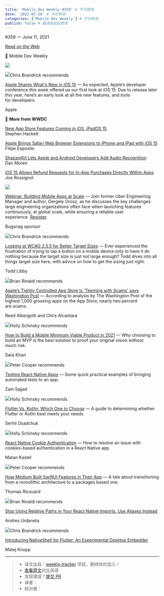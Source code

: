 ```yaml
---
title: 'Mobile Dev Weekly #359' # 不可修改
date: '2022-07-26' # 不可修改
categories: ['Mobile Dev Weekly'] # 不可修改
publish: false # 翻译完成后修改
---
```


<!--以上是预览信息，图片一张或限制百字左右，前者优先，全文请使用二级及以下标题-->
<!-- more -->

#​359 — June 11, 2021

[Read on the Web](https://mobiledevweekly.com/link/109549/web)

📱 Mobile Dev Weekly

[![](https://res.cloudinary.com/cpress/image/upload/w_1280,e_sharpen:60/v1623409274/cknpwa3iijcxha9h1oxt.png)](https://mobiledevweekly.com/link/109550/web)

![](https://cooperpress.s3.amazonaws.com/chrisbrandrick.png)Chris Brandrick recommends

[Apple Shares What's New in iOS 15](https://mobiledevweekly.com/link/109550/web) — As expected, Apple’s developer conference this week offered us our first look at iOS 15. Due to release later this year, here’s an early look at all the new features, and tools for developers.

Apple

🍎 **More from WWDC**

[New App Store Features Coming in iOS, iPadOS 15](https://mobiledevweekly.com/link/109551/web)  
Stephen Hackett

[Apple Brings Safari Web Browser Extensions to iPhone and iPad with iOS 15](https://mobiledevweekly.com/link/109552/web)  
Filipe Esposito

[ShazamKit Lets Apple and Android Developers Add Audio Recognition](https://mobiledevweekly.com/link/109553/web)  
Dan Moren

[iOS 15 Allows Refund Requests for In-App Purchases Directly Within Apps](https://mobiledevweekly.com/link/109554/web)  
Joe Rossignol

[![](https://copm.s3.amazonaws.com/f861ef95.png)](https://mobiledevweekly.com/link/109555/web)

[Webinar: Building Mobile Apps at Scale](https://mobiledevweekly.com/link/109555/web) — Join former Uber Engineering Manager and author, Gergely Orosz, as he discusses the key challenges large engineering organizations often face when launching features continuously, at global scale, while ensuring a reliable user experience. [Register](https://mobiledevweekly.com/link/109555/web).

Bugsnag sponsor

![](https://cooperpress.s3.amazonaws.com/chrisbrandrick.png)Chris Brandrick recommends

[Looking at WCAG 2.5.5 for Better Target Sizes](https://mobiledevweekly.com/link/109556/web) — Ever experienced the frustration of trying to tap a button on a mobile device only to have it do nothing because the target size is just not large enough? Todd dives into all things target size here, with advice on how to get the sizing just right.

Todd Libby

![](https://cooperpress.s3.amazonaws.com/remotesynth.png)Brian Rinaldi recommends

[Apple’s Tightly Controlled App Store Is 'Teeming with Scams' says Washington Post](https://mobiledevweekly.com/link/109557/web) — According to analysis by The Washington Post of the highest 1,000 grossing apps on the App Store, nearly two percent are scams.

Reed Albergotti and Chris Alcantara

![](https://cooperpress.s3.amazonaws.com/devgirlfl.png)Holly Schinsky recommends

[How to Build a Mobile Minimum Viable Product in 2021](https://mobiledevweekly.com/link/109558/web) — Why choosing to build an MVP is the best solution to proof your original vision without much risk.

Sara Khan

![](https://cooperpress.s3.amazonaws.com/peterc.png)Peter Cooper recommends

[Testing React Native Apps](https://mobiledevweekly.com/link/109559/web) — Some quick practical examples of bringing automated tests to an app.

Zain Sajjad

![](https://cooperpress.s3.amazonaws.com/devgirlfl.png)Holly Schinsky recommends

[Flutter Vs. Kotlin: Which One to Choose](https://mobiledevweekly.com/link/109560/web) — A guide to determining whether Flutter or Kotlin best meets your needs.

Serhii Osadchuk

![](https://cooperpress.s3.amazonaws.com/devgirlfl.png)Holly Schinsky recommends

[React Native Cookie Authentication](https://mobiledevweekly.com/link/109561/web) — How to resolve an issue with cookies-based authentication in a React Native app.

Matan Kastel

![](https://cooperpress.s3.amazonaws.com/peterc.png)Peter Cooper recommends

[How Medium Built SwiftUI Features in Their App](https://mobiledevweekly.com/link/109562/web) — A tale about transitioning from a monolithic architecture to a packages based one.

Thomas Ricouard

![](https://cooperpress.s3.amazonaws.com/remotesynth.png)Brian Rinaldi recommends

[Stop Using Relative Paths in Your React Native Imports. Use Aliases Instead](https://mobiledevweekly.com/link/109563/web)

Andres Urdaneta

![](https://cooperpress.s3.amazonaws.com/chrisbrandrick.png)Chris Brandrick recommends

[Introducing NativeShell for Flutter: An Experimental Desktop Embedder](https://mobiledevweekly.com/link/109564/web)

Matej Knopp

---
> * 译文出自：[weekly-tracker](https://github.com/FEDarling/weekly-tracker) 项目，期待你的加入！
> * [查看原文](https://mobiledevweekly.com/issues/359)对比阅读
> * 发现错误？[提交 PR](https://github.com/FEDarling/weekly-tracker/blob/main/weeklys/mobile_dev_weekly/359)
> * 译者：
> * 校对者：
